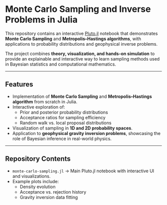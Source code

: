 # Monte Carlo Sampling and Inverse Problems in Julia

This repository contains an interactive [Pluto.jl](https://github.com/fonsp/Pluto.jl) notebook that demonstrates **Monte Carlo Sampling** and **Metropolis–Hastings algorithms**, with applications to probability distributions and geophysical inverse problems.

The project combines **theory, visualization, and hands-on simulation** to provide an explainable and interactive way to learn sampling methods used in Bayesian statistics and computational mathematics.

---

## Features
- Implementation of **Monte Carlo Sampling** and **Metropolis–Hastings algorithm** from scratch in Julia.
- Interactive exploration of:
  - Prior and posterior probability distributions
  - Acceptance ratios for sampling efficiency
  - Random walk vs. local proposal distributions
- Visualization of sampling in **1D and 2D probability spaces**.
- Application to **geophysical gravity inversion problems**, showcasing the role of Bayesian inference in real-world physics.

---

##  Repository Contents
- `monte-carlo-sampling.jl` → Main Pluto.jl notebook with interactive UI and visualizations.
- Example plots include:
  - Density evolution
  - Acceptance vs. rejection history
  - Gravity inversion data fitting
